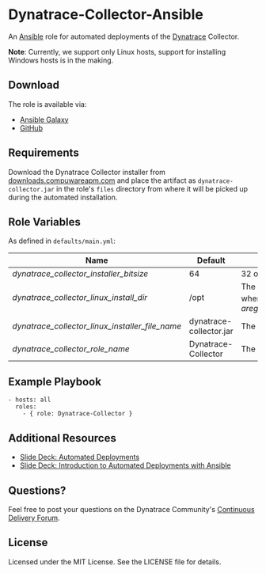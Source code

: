 # Dynatrace-Collector-Ansible

An [Ansible](ansible.com) role for automated deployments of the [Dynatrace](bit.ly/dttrial) Collector. 

**Note**: Currently, we support only Linux hosts, support for installing Windows hosts is in the making.

## Download

The role is available via:

- [Ansible Galaxy](https://galaxy.ansible.com/list#/roles/2621)
- [GitHub](https://github.com/Dynatrace/Dynatrace-Collector-Ansible)

## Requirements

Download the Dynatrace Collector installer from [downloads.compuwareapm.com](downloads.compuwareapm.com) and place the artifact as ```dynatrace-collector.jar``` in the role's ```files``` directory from where it will be picked up during the automated installation.

## Role Variables

As defined in ```defaults/main.yml```:

| Name                                            | Default                 | Description |
|-------------------------------------------------|-------------------------|-------------|
| *dynatrace_collector_installer_bitsize*         | 64                      | 32 or 64    |
| *dynatrace_collector_linux_install_dir*         | /opt                    | The Dynatrace Collector will be installed into the directory *$dynatrace_collector_linux_install_dir*/dynatrace-*$major*-*$minor*-*$rev*, where *$major*, *$minor* and *$rev* are given by the installer. A symbolic link to the actual installation directory will be created in *$dynatrace_collector_linux_install_dir*/dynatrace. |
| *dynatrace_collector_linux_installer_file_name* | dynatrace-collector.jar | The file name of the Dynatrace Collector installer in the role's ```files``` directory. |
| *dynatrace_collector_role_name*                 | Dynatrace-Collector     | The actual name of this role in an [Ansible Playbook's](http://docs.ansible.com/playbooks.html) ```roles``` directory. |

## Example Playbook

	- hosts: all
	  roles:
	    - { role: Dynatrace-Collector }

## Additional Resources

- [Slide Deck: Automated Deployments](slideshare.net/MartinEtmajer/automated-deployments-slide-share)
- [Slide Deck: Introduction to Automated Deployments with Ansible](http://www.slideshare.net/MartinEtmajer/introduction-to-automated-deployments-with-ansible)

## Questions?

Feel free to post your questions on the Dynatrace Community's [Continuous Delivery Forum](https://community.dynatrace.com/community/pages/viewpage.action?pageId=46628921).

## License

Licensed under the MIT License. See the LICENSE file for details.
